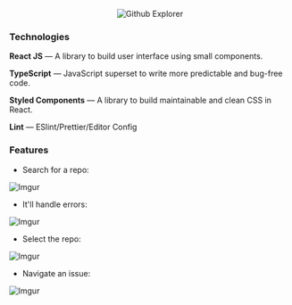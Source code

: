 <p align="center">
  <img src="https://i.imgur.com/FnSBkiD.png" alt="Github Explorer"/>
</p>

### Technologies

__React JS__ — A library to build user interface using small components.

__TypeScript__ — JavaScript superset to write more predictable and bug-free code.

__Styled Components__ — A library to build maintainable and clean CSS in React.

__Lint__ — ESlint/Prettier/Editor Config


### Features


- Search for a repo:

![Imgur](https://i.imgur.com/0XCad5H.png)


- It'll handle errors:

![Imgur](https://i.imgur.com/cTwtp5H.png)


- Select the repo:

![Imgur](https://i.imgur.com/v03dQON.png)


- Navigate an issue:

![Imgur](https://i.imgur.com/nT4QAEj.png)
